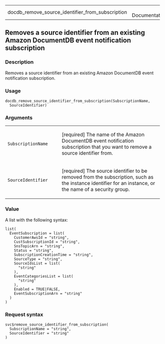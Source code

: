 <table style="width: 100%;">
<tbody>
<tr class="odd">
<td>docdb_remove_source_identifier_from_subscription</td>
<td style="text-align: right;">R Documentation</td>
</tr>
</tbody>
</table>

## Removes a source identifier from an existing Amazon DocumentDB event notification subscription

### Description

Removes a source identifier from an existing Amazon DocumentDB event
notification subscription.

### Usage

    docdb_remove_source_identifier_from_subscription(SubscriptionName,
      SourceIdentifier)

### Arguments

<table>
<colgroup>
<col style="width: 35%" />
<col style="width: 65%" />
</colgroup>
<tbody>
<tr class="odd">
<td><code
id="docdb_remove_source_identifier_from_subscription_:_SubscriptionName">SubscriptionName</code></td>
<td><p>[required] The name of the Amazon DocumentDB event notification
subscription that you want to remove a source identifier from.</p></td>
</tr>
<tr class="even">
<td><code
id="docdb_remove_source_identifier_from_subscription_:_SourceIdentifier">SourceIdentifier</code></td>
<td><p>[required] The source identifier to be removed from the
subscription, such as the instance identifier for an instance, or the
name of a security group.</p></td>
</tr>
</tbody>
</table>

### Value

A list with the following syntax:

    list(
      EventSubscription = list(
        CustomerAwsId = "string",
        CustSubscriptionId = "string",
        SnsTopicArn = "string",
        Status = "string",
        SubscriptionCreationTime = "string",
        SourceType = "string",
        SourceIdsList = list(
          "string"
        ),
        EventCategoriesList = list(
          "string"
        ),
        Enabled = TRUE|FALSE,
        EventSubscriptionArn = "string"
      )
    )

### Request syntax

    svc$remove_source_identifier_from_subscription(
      SubscriptionName = "string",
      SourceIdentifier = "string"
    )
